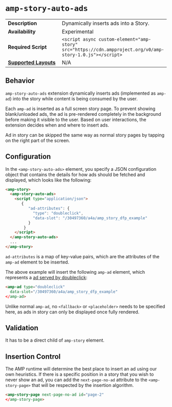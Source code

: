 <!--
Copyright 2018 The AMP HTML Authors. All Rights Reserved.

Licensed under the Apache License, Version 2.0 (the "License");
you may not use this file except in compliance with the License.
You may obtain a copy of the License at

      http://www.apache.org/licenses/LICENSE-2.0

Unless required by applicable law or agreed to in writing, software
distributed under the License is distributed on an "AS-IS" BASIS,
WITHOUT WARRANTIES OR CONDITIONS OF ANY KIND, either express or implied.
See the License for the specific language governing permissions and
limitations under the License.
-->

# <a name="`amp-story-auto-ads`"></a> `amp-story-auto-ads`

<table>
  <tr>
    <td width="40%"><strong>Description</strong></td>
    <td>Dynamically inserts ads into a Story.</td>
  </tr>
  <tr>
    <td width="40%"><strong>Availability</strong></td>
    <td>Experimental</td>
  </tr>
  <tr>
    <td width="40%"><strong>Required Script</strong></td>
    <td><code>&lt;script async custom-element="amp-story" src="https://cdn.ampproject.org/v0/amp-story-1.0.js">&lt;/script></code></td>
  </tr>
  <tr>
    <td class="col-fourty"><strong><a href="https://www.ampproject.org/docs/guides/responsive/control_layout.html">Supported Layouts</a></strong></td>
    <td>N/A</td>
  </tr>
</table>

## Behavior
`amp-story-auto-ads` extension dynamically inserts ads (implemented as `amp-ad`)
into the story while content is being consumed by the user.

Each `amp-ad` is inserted as a full screen story page. To prevent showing
blank/unloaded ads, the ad is pre-rendered completely in the background before
making it visible to the user. Based on user interactions, the extension decides when
and where to insert ads.

Ad in story can be skipped the same way as normal story pages by tapping on the
right part of the screen.

## Configuration
In the `<amp-story-auto-ads>` element, you specify a JSON configuration object
that contains the details for how ads should be fetched and displayed, which
looks like the following:

```html
<amp-story>
  <amp-story-auto-ads>
    <script type="application/json">
       {
          "ad-attributes": {
            "type": "doubleclick",
            "data-slot": "/30497360/a4a/amp_story_dfp_example"
          }
        }
    </script>
  </amp-story-auto-ads>
  ...
</amp-story>
```

`ad-attributes` is a map of key-value pairs, which are the attributes of the
 `amp-ad` element to be inserted.

The above example will insert the following `amp-ad` element, which represents
a [ad served by doubleclick](../extensions/amp-ad-doubleclick-impl/amp-ad-network-doubleclick-internal.md):

```html
<amp-ad type="doubleclick"
  data-slot="/30497360/a4a/amp_story_dfp_example"
</amp-ad>
```

Unlike normal `amp-ad`, no `<fallback>` or `<placeholder>` needs to be specified
here, as ads in story can only be displayed once fully rendered.

## Validation

It has to be a direct child of `amp-story` element.

## Insertion Control
The AMP runtime will determine the best place to insert an ad using our own heuristics.
If there is a specific position in a story that you wish to never show an ad, you
can add the `next-page-no-ad` attribute to the `<amp-story-page>` that will be
respected by the insertion algorithm.

```html
<amp-story-page next-page-no-ad id="page-2"
</amp-story-page>
```
